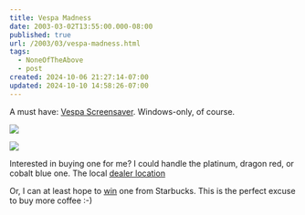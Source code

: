 ```yaml
---
title: Vespa Madness
date: 2003-03-02T13:55:00.000-08:00
published: true
url: /2003/03/vespa-madness.html
tags:
  - NoneOfTheAbove
  - post
created: 2024-10-06 21:27:14-07:00
updated: 2024-10-10 14:58:26-07:00
---
```


A must have: [Vespa Screensaver](https://www.vespausa.com/Downloads/screensaver_vespa.zip). Windows-only, of course.  
  
![](/features_vespa_small.jpg)  
  
![](/piaggio_home_6.jpg)  
  
Interested in buying one for me? I could handle the platinum, dragon red, or cobalt blue one. The local [dealer location](https://www.vespausa.com/Locations/images/maps/bigpeople_map_big.gif)  
  
Or, I can at least hope to [win](https://www.vespausa.com/starbucks.cfm) one from Starbucks. This is the perfect excuse to buy more coffee :-)
